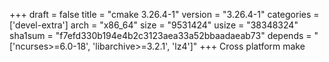 +++
draft = false
title = "cmake 3.26.4-1"
version = "3.26.4-1"
categories = ['devel-extra']
arch = "x86_64"
size = "9531424"
usize = "38348324"
sha1sum = "f7efd330b194e4b2c3123aea33a52bbaadaeab73"
depends = "['ncurses>=6.0-18', 'libarchive>=3.2.1', 'lz4']"
+++
Cross platform make
